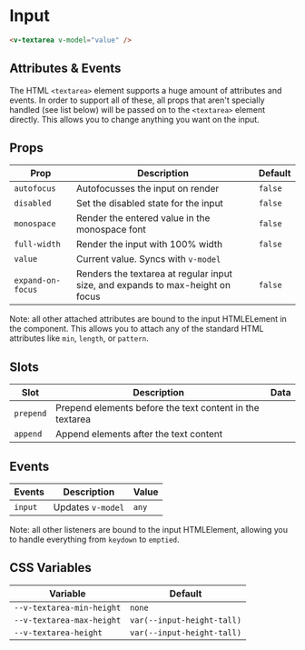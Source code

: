 # Input

```html
<v-textarea v-model="value" />
```

## Attributes & Events

The HTML `<textarea>` element supports a huge amount of attributes and events. In order to support all of these, all props that aren't specially handled (see list below) will be passed on to the `<textarea>` element directly. This allows you to change anything you want on the input.

## Props

| Prop              | Description                                                                    | Default |
|-------------------|--------------------------------------------------------------------------------|---------|
| `autofocus`       | Autofocusses the input on render                                               | `false` |
| `disabled`        | Set the disabled state for the input                                           | `false` |
| `monospace`       | Render the entered value in the monospace font                                 | `false` |
| `full-width`      | Render the input with 100% width                                               | `false` |
| `value`           | Current value. Syncs with `v-model`                                            |         |
| `expand-on-focus` | Renders the textarea at regular input size, and expands to max-height on focus | `false` |

Note: all other attached attributes are bound to the input HTMLELement in the component. This allows you to attach any of the standard HTML attributes like `min`, `length`, or `pattern`.

## Slots

| Slot      | Description                                              | Data |
|-----------|----------------------------------------------------------|------|
| `prepend` | Prepend elements before the text content in the textarea |      |
| `append`  | Append elements after the text content                   |      |

## Events

| Events  | Description       | Value |
|---------|-------------------|-------|
| `input` | Updates `v-model` | `any` |

Note: all other listeners are bound to the input HTMLElement, allowing you to handle everything from `keydown` to `emptied`.

## CSS Variables

| Variable                  | Default                    |
|---------------------------|----------------------------|
| `--v-textarea-min-height` | `none`                     |
| `--v-textarea-max-height` | `var(--input-height-tall)` |
| `--v-textarea-height`     | `var(--input-height-tall)` |
